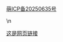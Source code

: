 <a href="https://icp.gov.moe/?keyword=20250635" target="_blank">萌ICP备20250635号</a>
<p>\n</p>
<a href="http://waterchisato.github.io" target="_blank">这是网页链接</a>
